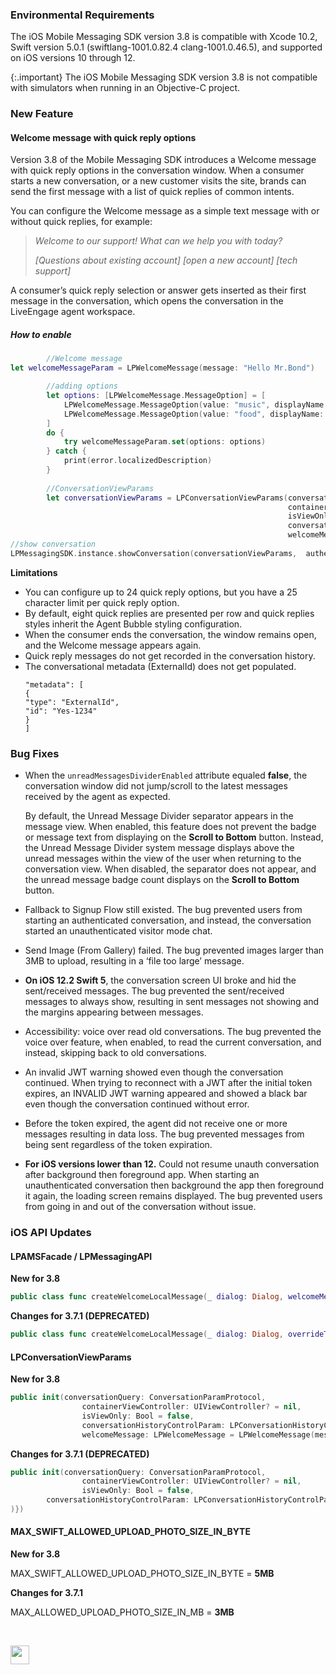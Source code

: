 ### Environmental Requirements

The iOS Mobile Messaging SDK version 3.8 is compatible with Xcode 10.2, Swift version 5.0.1 (swiftlang-1001.0.82.4 clang-1001.0.46.5), and supported on iOS versions 10 through 12.

{:.important}
The iOS Mobile Messaging SDK version 3.8 is not compatible with simulators when running in an Objective-C project.


### New Feature

#### Welcome message with quick reply options

Version 3.8 of the Mobile Messaging SDK introduces a Welcome message with quick reply options in the conversation window. When a consumer starts a new conversation, or a new customer visits the site, brands can send the first message with a list of quick replies of common intents.

You can configure the Welcome message as a simple text message with or without quick replies, for example: 

> *Welcome to our support! What can we help you with today?*   
> 
> *[Questions about existing account] [open a new account] [tech support]*

A consumer’s quick reply selection or answer gets inserted as their first message in the conversation, which opens the conversation in the LiveEngage agent workspace. 


##### How to enable

```swift
        //Welcome message
let welcomeMessageParam = LPWelcomeMessage(message: "Hello Mr.Bond")

        //adding options
        let options: [LPWelcomeMessage.MessageOption] = [
            LPWelcomeMessage.MessageOption(value: "music", displayName: "awesome tunes"),
            LPWelcomeMessage.MessageOption(value: "food", displayName: "Delicious food "),
        ]
        do {
            try welcomeMessageParam.set(options: options)
        } catch {
            print(error.localizedDescription)
        }
        
        //ConversationViewParams
        let conversationViewParams = LPConversationViewParams(conversationQuery: conversationQuery,
                                                              containerViewController: nil,
                                                              isViewOnly: false,
                                                              conversationHistoryControlParam: conversationHistoryControlParam,
                                                              welcomeMessage: welcomeMessageParam)
//show conversation
LPMessagingSDK.instance.showConversation(conversationViewParams,  authenticationParams: authenticationParams)
```

**Limitations**
- You can configure up to 24 quick reply options, but you have a 25 character limit per quick reply option.  
- By default, eight quick replies are presented per row and quick replies styles inherit the Agent Bubble styling configuration.
- When the consumer ends the conversation, the window remains open, and the Welcome message appears again.
- Quick reply messages do not get recorded in the conversation history.
- The conversational metadata (ExternalId) does not get populated.
   ```
   "metadata": [
   {
   "type": "ExternalId",
   "id": "Yes-1234"
   }
   ]
   ```



### Bug Fixes

- When the `unreadMessagesDividerEnabled` attribute equaled **false**, the conversation window did not jump/scroll to the latest messages received by the agent as expected.

   By default, the Unread Message Divider separator appears in the message view.   When enabled, this feature does not prevent the badge or message text from displaying on the **Scroll to Bottom** button. Instead, the Unread Message Divider system message displays above the unread messages within the view of the user when returning to the conversation view. When disabled, the separator does not appear, and the unread message badge count displays on the **Scroll to Bottom** button. 

- Fallback to Signup Flow still existed. The bug prevented users from starting an authenticated conversation, and instead, the conversation started an unauthenticated visitor mode chat.

- Send Image (From Gallery) failed. The bug prevented images larger than 3MB to upload, resulting in a ‘file too large’ message. 

- **On iOS 12.2 Swift 5**, the conversation screen UI broke and hid the sent/received messages. The bug prevented the sent/received messages to always show, resulting in sent messages not showing and the margins appearing between messages.

- Accessibility: voice over read old conversations.  The bug prevented the voice over feature, when enabled, to read the current conversation, and instead, skipping back to old conversations. 

- An invalid JWT warning showed even though the conversation continued. When trying to reconnect with a JWT after the initial token expires, an INVALID JWT warning appeared and showed a black bar even though the conversation continued without error.  

- Before the token expired, the agent did not receive one or more messages resulting in data loss. The bug prevented messages from being sent regardless of the token expiration.

- **For iOS versions lower than 12.** Could not resume unauth conversation after background then foreground app. When starting an unauthenticated conversation then background the app then foreground it again, the loading screen remains displayed. The bug prevented users from going in and out of the conversation without issue.


### iOS API Updates

#### LPAMSFacade / LPMessagingAPI

**New for 3.8**  

```swift
public class func createWelcomeLocalMessage(_ dialog: Dialog, welcomeMessage: LPWelcomeMessage, overrideTime: Date = Date()) -> Message?
```

**Changes for 3.7.1 (DEPRECATED)**  

```swift
public class func createWelcomeLocalMessage(_ dialog: Dialog, overrideTime: Date = Date()) -> Message?
```
#### LPConversationViewParams

**New for 3.8**  

```swift
public init(conversationQuery: ConversationParamProtocol,
                containerViewController: UIViewController? = nil,
                isViewOnly: Bool = false,
                conversationHistoryControlParam: LPConversationHistoryControlParam = LPConversationHistoryControlParam(historyConversationsStateToDisplay: .none),
                welcomeMessage: LPWelcomeMessage = LPWelcomeMessage(message: nil))
```

**Changes for 3.7.1 (DEPRECATED)**  

```swift
public init(conversationQuery: ConversationParamProtocol,
                containerViewController: UIViewController? = nil,
                isViewOnly: Bool = false,
		conversationHistoryControlParam: LPConversationHistoryControlParam = LPConversationHistoryControlParam(historyConversationsStateToDisplay: .none))
)})
```

#### MAX_SWIFT_ALLOWED_UPLOAD_PHOTO_SIZE_IN_BYTE

**New for 3.8**  

MAX_SWIFT_ALLOWED_UPLOAD_PHOTO_SIZE_IN_BYTE = **5MB** 


**Changes for 3.7.1**

MAX_ALLOWED_UPLOAD_PHOTO_SIZE_IN_MB = **3MB**


<br> 
<p style="text-align: left">
<a href="mobile-app-messaging-sdk-for-ios-all-release-notes.html" center><img src="../img/back-to-all-release-notes.png" style="height: 30px; width: auto;"></a></p>